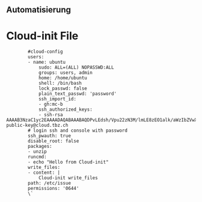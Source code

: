 ## Automatisierung

# Cloud-init File
            #cloud-config
            users:
            - name: ubuntu
                sudo: ALL=(ALL) NOPASSWD:ALL
                groups: users, admin
                home: /home/ubuntu
                shell: /bin/bash
                lock_passwd: false
                plain_text_passwd: 'password' 
                ssh_import_id:
                - gh:mc-b
                ssh_authorized_keys:
                - ssh-rsa AAAAB3NzaC1yc2EAAAADAQABAAABAQDPvLEdsh/Vpu22zN3M/lmLE8zEO1alk/aWzIbZVwXJYa1RbNHocyZlvE8XDcv1WqeuVqoQ2DPflkQxdrbp2G08AWYgPNiQrMDkZBHG4GlU2Jhe9kCRiWVx/oVDeK8v3+w2nhFt8Jk/eeQ1+E19JlFak1iYveCpHqa68W3NIWj5b10I9VVPmMJVJ4KbpEpuWNuKH0p0YsUKfTQdvrn42fz5jYS1aV7qCCOOzB3WC833QRy04iHZObxDWIi/IFeIp1Gw2FkzPhoZyx4Fk9bsXfm301IePp9cwzArI2LdcOhwEZ3RW2F7ie2WJlVy5tzJjMGCaE1tZTjiCahLNEeTiTQp public-key@cloud.tbz.ch                   
            # login ssh and console with password
            ssh_pwauth: true
            disable_root: false    
            packages:
            - unzip
            runcmd:
            - echo "Hello from Cloud-init"
            write_files:
            - content: |
                Cloud-init write_files
            path: /etc/issue
            permissions: '0644'  
            \`